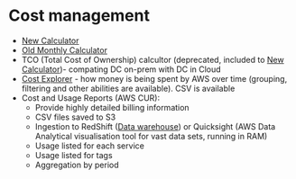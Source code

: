 # Cost management

* [New Calculator](https://calculator.aws/#/)
* [Old Monthly Calculator](https://calculator.s3.amazonaws.com/index.html)
* TCO (Total Cost of Ownership) calcultor (deprecated, included to [New Calculator](https://calculator.aws/#/))- compating DC on-prem with DC in Cloud
* [Cost Explorer](https://aws.amazon.com/aws-cost-management/aws-cost-explorer/) - how money is being spent by AWS over time (grouping, filtering and other abilities are available). CSV is available
* Cost and Usage Reports (AWS CUR):
  * Provide highly detailed billing information
  * CSV files saved to S3
  * Ingestion to RedShift ([Data warehouse](15%20Amazon%20RedShift.md)) or Quicksight (AWS Data Analytical visualisation tool for vast data sets, running in RAM)
  * Usage listed for each service
  * Usage listed for tags
  * Aggregation by period
